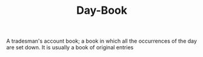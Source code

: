 ---
title: Day-Book
letter: D
permalink: "/definitions/bld-day-book.html"
body: A tradesman's account book; a book in which all the occurrences of the day are
  set down. It is usually a book of original entries
published_at: '2018-07-07'
source: Black's Law Dictionary 2nd Ed (1910)
layout: post
---